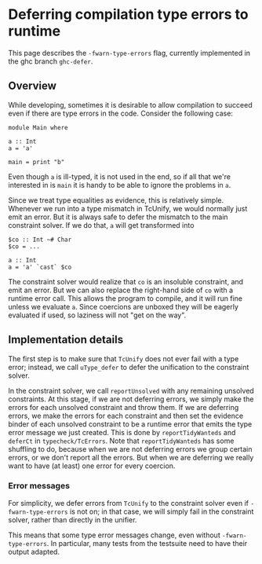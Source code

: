 # Deferring compilation type errors to runtime


This page describes the `-fwarn-type-errors` flag, currently implemented in the ghc branch `ghc-defer`.

## Overview


While developing, sometimes it is desirable to allow compilation to succeed even
if there are type errors in the code. Consider the following case:

```wiki
module Main where

a :: Int
a = 'a'

main = print "b"
```


Even though `a` is ill-typed, it is not used in the end, so if all that we're
interested in is `main` it is handy to be able to ignore the problems in `a`.


Since we treat type equalities as evidence, this is relatively simple. Whenever
we run into a type mismatch in TcUnify, we would normally just emit an error. But it
is always safe to defer the mismatch to the main constraint solver. If we do
that, `a` will get transformed into

```wiki
$co :: Int ~# Char
$co = ...

a :: Int
a = 'a' `cast` $co
```


The constraint solver would realize that `co` is an insoluble constraint, and
emit an error. But we can also replace the right-hand side
of `co` with a runtime error call. This allows the program
to compile, and it will run fine unless we evaluate `a`. Since coercions are
unboxed they will be eagerly evaluated if used, so laziness will not "get on
the way".

## Implementation details


The first step is to make sure that `TcUnify` does not ever fail with a type
error; instead, we call `uType_defer` to defer the unification to the constraint
solver.


In the constraint solver, we call `reportUnsolved` with any remaining unsolved
constraints. At this stage, if we are not deferring errors, we simply make the
errors for each unsolved constraint and throw them. If we are deferring errors,
we make the errors for each constraint and then set the evidence binder of each
unsolved constraint to be a runtime error that emits the type error message we
just created. This is done by `reportTidyWanteds` and `deferCt` in
`typecheck/TcErrors`. Note that `reportTidyWanteds` has some shuffling to do,
because when we are not deferring errors we group certain errors, or we don't
report all the errors. But when we are deferring we really want to have
(at least) one error for every coercion.

### Error messages


For simplicity, we defer errors from `TcUnify` to the constraint solver even
if `-fwarn-type-errors` is not on; in that case, we will simply fail in the
constraint solver, rather than directly in the unifier.


This means that some type error messages change, even without `-fwarn-type-errors`.
In particular, many tests from the testsuite need to have their output adapted.
